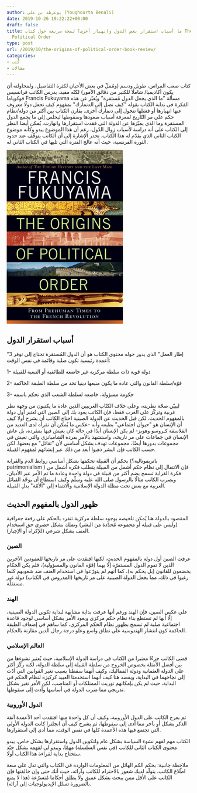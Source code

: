 ```yaml
---
author: يوغرطة بن علي (Youghourta Benali)
date: 2019-10-26 19:22:22+00:00
draft: false
title: ما أسباب استقرار بعض الدول وانهيار أخرى؟ لمحة سريعة حول كتاب The Origins of
  Political Order
type: post
url: /2019/10/the-origins-of-political-order-book-review/
categories:
- كُتب
- مقالات
---
```


كتاب صعب المراس، طويل ودسم (ومُملّ في بعض الأحيان لكثرة التفاصيل، ولمحاولته أن يكون أكاديميا/ شاملًا للكثير من دقائق الأمور) لكنّه مفيد. يدرس الكاتب فرانسيس فوكوياما Francis Fukuyama مسألة "ما الذي يجعل الدول مُستقرة" ويُعبّر عن هذه الفكرة في بداية الكتاب بقوله "كيف نصل إلى الدنمارك" بمفهوم كيف نجعل دولًا معروف عنها انهيارها أو فشلها تتحول إلى دنمارك أخرى. يقارن الكتاب بين أكثر من دولة/نظام حكم على مر التّاريخ لمعرفة أسباب صعودها وسقوطها ليخلص إلى ما يجمع الدول المستقرة وما الذي يميّزها عن الدولة التي فقدت استقرارها وانهارت. يُمكن أيضا النظر إلى الكتاب على أنه دراسة لأسباب زوال الدّول، رغم أن هذا الموضوع يبدو وكأنه موضوع الكتاب الثاني الذي يقدّم له هذا الكتاب. تجدر الإشارة إلى أن الكاتب يتوقّف عند حدود الثورة الفرنسية، حيث أنه عالج الفترة التي تليها في الكتاب الثاني له.




[![](The-Origins-of-Political-Order.jpg)
](https://www.it-scoop.com/2019/10/the-origins-of-political-order-book-review/the-origins-of-political-order/)





## أسباب استقرار الدول




“إطار العمل" الذي يدور حوله محتوى الكتاب هو أن الدول المُستقرة تحتاج إلى توفر 3 أعمدة رئيسية تكون صلبة وقائمة في نفس الوقت:




1- دولة قوية ذات سلطة مركزية غير خاضعة للطائفية أو التبعية للقبيلة




2- قوّة/سلطة القانون والتي عادة ما يكون منبعها دينيا تحد من سلطة الطبقة الحاكمة




3- حكومة مسؤولة، خاضعه لسلطة الشعب الذي تحكم باسمه




ليبيّن صحّة نظريته، وعلى خلاف الكتّاب الغربيين الذين عادة ما يكتبون من وجهة نظر غربية وتركّز على الغرب فقط، فإن الكاتب يعود بك إلى الصين التي تُعتبر أول دولة بالمفهوم الحديث. لكن قبل الحديث عن الدولة الصينية احتاج الكاتب أن يشرح أولا كيف أن الإنسان هو "حيوان اجتماعي" بطبعه وأنه -عكس ما يُمكن أن نقرأه لدى العديد من الفلاسفة كـروسو وهوبز- لم يكن الإنسان أبدًا في حالة كان يعيش فيها بمفرده، بل عاش الإنسان في جماعات على مر تاريخه، واستشهد بالأمر بقردة الشامبانزي والتي تعيش في مجموعات بدورها أيضًا، مجموعات تهدف بشكل أساسي لأن "تقاتل" مع بعضها. لكن حسب الكاتب فإن البشر ذهبوا أبعد من ذلك عبر إنشائهم لمفهوم القبيلة.




بحكم أن القبيلة تحكمها بشكل أساسي روابط الدم والقرابة (باتريمونالية؟ patrimonialism ) فإن الانتقال إلى نظام حكم أشمل من القبيلة يتطلب فكرة أشمل من فكرة القرابة تسمح بضم أكثر من قبيلة في دولة واحدة وعادة ما تم الأمر عبر الأديان، ويضرب الكاتب مثالًا بالرسول صلى الله عليه وسلّم وكيف استطاع أن يوحّد القبائل العربية مع بعض تحت مظلة الدولة الإسلامية والانتماء إلى "الأمّة" بدل القبيلة.





## ظهور الدول بالمفهوم الحديث




المقصود بالدولة هنا يُمكن تلخيصه بوجود سلطة مركزية تنفرد بالحكم على رقعة جغرافية (وليس على قبيلة أو مجموعة مُحدّدة من البشر) وتملك بشكل حصري حق استخدام العنف بشكل شرعي (للإكراه أو الإجبار).





### الصين




عرفت الصين أول دولة بالمفهوم الحديث، لكنها افتقدت على مر تاريخها للعمودين الآخرين الذين لا تقوم الدول المستقرّة إلّا بهما (قوّة القانون والمسؤولية)، فلم يكن الحكام يخضعون للقانون (بل يحكم به)، كما أنهم لم يتورّعوا في استخدام العنف ضد شعوبهم كلما رغبوا في ذلك، مما يجعل الدولة الصينية على مر تاريخها (المدروس في الكتاب) دولة غير مستقلّة.





### الهند




على عكس الصين، فإن الهند ورغم أنها عرفت بداية مشابهة لبداية تكوين الدولة الصينية، إلّا أنها لم تستطع بناء نظام حكم مركزي ويعود الأمر بشكل أساسي لوجود قاعدة اجتماعية صلبة لم تسمح بظهور نظام الحكم المركزي، كما ساهم في إضعاف الطبقة الحاكمة كون انتشار الهندوسية على نطاق واسع وعلو درجة رجال الدين مقارنة بالحكام.





### العالم الإسلامي




قضى الكاتب جزءًا معتبرا من الكتاب في دراسة الدولة الإسلامية، حيث يُعتبر نشوءها من بين أفضل الأمثلة بخصوص الخروج من سلطة القبيلة إلى سلطة الدولة، لكنه ركّز أكثر على الدولة العثمانية ودولة المماليك، وكيف أنهما سقطتا بسبب تغير القوانين التي أدّت إلى نجاحهما في البداية، ويقصد هنا كيف أنهما استخدمتا العبيد كركيزة لنظام الحكم في البداية، حيث لم يكن بإمكانهم توريث الممتلكات أو المناصب، لكن الأمر تغير بشكل تدريجي مما ضرب الدولة في أساسها وأدت إلى سقوطها.





### الدول الأوروبية




ثم يعرج الكاتب على الدول الأوروبية، وكيف أن كل واحدة منها افتقدت أحد الأعمدة آنفة الذكر بشكل أو بآخر مما أدى إلى سقوطها، ثم يشرح كيف أن انجلترا كانت الدولة الأولى التي تجتمع فيها هذه الأعمدة كلها في نفس الوقت، مما أدى إلى استقرارها.




الكتاب مهم لفهم نشوء السياسة بشكل عام ولتكوين الدول واستقرارها بشكل خاص، يبدو محتوى الكتاب الثاني للكاتب (في نفس السلسلة) مهمًا، ويبدو لي لفهمه بشكل جيّد ستحتاج بداية لقراءة هذا الكتاب أولَا.




ملاحظة جانبية: بحكم الكم الهائل من المعلومات الواردة في الكتاب والتي تدل على سعة اطّلاع الكاتب، يتولّد لديك شعور بالاحترام للكاتب وآرائه، حيث أنك حتى وإن خالفتها فإن الكاتب على الأقل ممن يبحث بشكل عميق ولا يطلق أحكاما مُتسرّعة (هذا لا يمنع بالضرورة تسلل الإيديولوجيات إلى آرائه).



